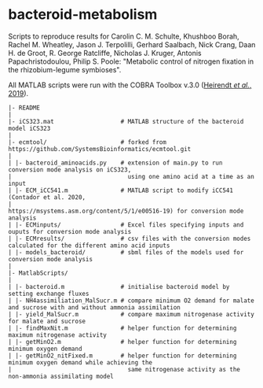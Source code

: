 # bacteroid-metabolism
Scripts to reproduce results for Carolin C. M. Schulte, Khushboo Borah, Rachel M. Wheatley, Jason J. Terpolilli, Gerhard Saalbach, Nick Crang, Daan H. de Groot, R. George Ratcliffe, Nicholas J. Kruger, Antonis Papachristodoulou, Philip S. Poole: "Metabolic control of nitrogen fixation in the rhizobium-legume symbioses".  


All MATLAB scripts were run with the COBRA Toolbox v.3.0 ([Heirendt *et al.*, 2019](https://www.nature.com/articles/s41596-018-0098-2)).

```
|- README
|
|- iCS323.mat                   # MATLAB structure of the bacteroid model iCS323
|
|- ecmtool/                     # forked from https://github.com/SystemsBioinformatics/ecmtool.git
|
| |- bacteroid_aminoacids.py    # extension of main.py to run conversion mode analysis on iCS323, 
|                                 using one amino acid at a time as an input
| |- ECM_iCC541.m               # MATLAB script to modify iCC541 (Contador et al. 2020, 
|                                 https://msystems.asm.org/content/5/1/e00516-19) for conversion mode analysis
| |- ECMinputs/                 # Excel files specifying inputs and ouputs for conversion mode analysis
| |- ECMresults/                # csv files with the conversion modes calculated for the different amino acid inputs
| |- models_bacteroid/          # sbml files of the models used for conversion mode analysis
|
|- MatlabScripts/             
|
| |- bacteroid.m                # initialise bacteroid model by setting exchange fluxes
| |- NH4assimiliation_MalSucr.m # compare minimum O2 demand for malate and sucrose with and without ammonia assimilation
| |- yield_MalSucr.m            # compare maximum nitrogenase activity for malate and sucrose
| |- findMaxNit.m               # helper function for determining maximum nitrogenase activity
| |- getMinO2.m                 # helper function for determining minimum oxygen demand
| |- getMinO2_nitFixed.m        # helper function for determining minimum oxygen demand while achieving the 
|                                 same nitrogenase activity as the non-ammonia assimilating model 

```
